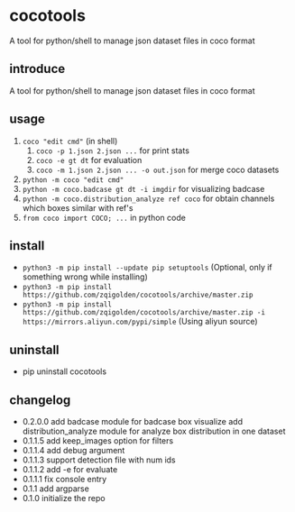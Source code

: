 # cocotools
A tool for python/shell to manage json dataset files in coco format

## introduce
A tool for python/shell to manage json dataset files in coco format

## usage
1. `coco "edit cmd"` (in shell)
    1. `coco -p 1.json 2.json ...` for print stats
    1. `coco -e gt dt` for evaluation
    1. `coco -m 1.json 2.json ... -o out.json` for merge coco datasets
1. `python -m coco "edit cmd"`
1. `python -m coco.badcase gt dt -i imgdir` for visualizing badcase
1. `python -m coco.distribution_analyze ref coco` for obtain channels which boxes similar with ref's
1. `from coco import COCO; ...` in python code

## install
- `python3 -m pip install --update pip setuptools` (Optional, only if something wrong while installing)
- `python3 -m pip install https://github.com/zqigolden/cocotools/archive/master.zip`
- `python3 -m pip install https://github.com/zqigolden/cocotools/archive/master.zip -i https://mirrors.aliyun.com/pypi/simple` (Using aliyun source)

## uninstall
- pip uninstall cocotools

## changelog
- 0.2.0.0
    add badcase module for badcase box visualize
    add distribution_analyze module for analyze box distribution in one dataset
- 0.1.1.5
    add keep_images option for filters
- 0.1.1.4
    add debug argument
- 0.1.1.3
    support detection file with num ids
- 0.1.1.2
    add -e for evaluate
- 0.1.1.1
     fix console entry
- 0.1.1
    add argparse
- 0.1.0
    initialize the repo
